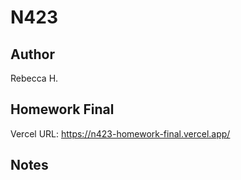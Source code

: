 # N423

## Author

Rebecca H.

## Homework Final

Vercel URL:
https://n423-homework-final.vercel.app/

## Notes